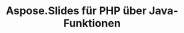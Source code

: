 ---
title: Aspose.Slides für PHP über Java-Funktionen
type: docs
weight: 30
url: /php-java/aspose-slides-for-java-features/
---
